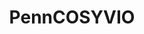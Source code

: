 ---
title: PennCOSYVIO
order: 2
img: /assets/img/trajectory_animation.gif
publications:
  - date: 2017-07-24
    title: "PennCOSYVIO: A challenging Visual Inertial Odometry benchmark"
    authors: "Bernd Pfrommer, Nitin J. Sanket, Kostas Daniilidis, Jonas Cleveland"
    venue: "In Proceedings of IEEE International Conference on Robotics and Automation (ICRA), 2017"
    links:
        preprint: //ieeexplore.ieee.org/document/7989443/
        page: //daniilidis-group.github.io/penncosyvio/
---
